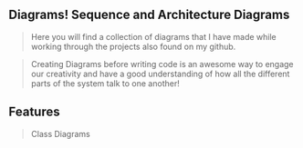 ## Diagrams! Sequence and Architecture Diagrams

> Here you will find a collection of diagrams that I have made while working through the projects also found on my github. 

> Creating Diagrams before writing code is an awesome way to engage our creativity and have a good understanding of how all the different parts of the system talk to one another!

## Features
> Class Diagrams

